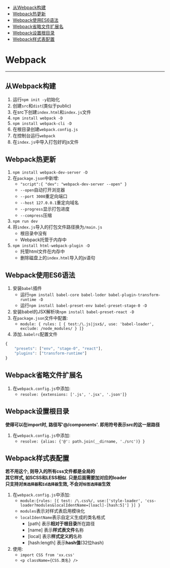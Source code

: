 <!-- TOC -->

- [从Webpack构建](#从webpack构建)
- [Webpack热更新](#webpack热更新)
- [Webpack使用ES6语法](#webpack使用es6语法)
- [Webpack省略文件扩展名](#webpack省略文件扩展名)
- [Webpack设置根目录](#webpack设置根目录)
- [Webpack样式表配置](#webpack样式表配置)

<!-- /TOC -->
# Webpack
***
## 从Webpack构建
1. 运行`npm init -y`初始化
2. 创建`src`和`dist`(类似于public)
3. 在src下创建`index.html`和`index.js`文件
4. `npm install webpack -D`
5. `npm install webpack-cli -D`
6. 在根目录创建`webpack.config.js`
7. 在控制台运行`webpack`
8. 在`index.js`中导入打包好的js文件

## Webpack热更新
1. `npm install webpack-dev-server -D`
2. 在`package.json`中新增: 
    + `"script":{ "dev": "webpack-dev-server --open" }`
    + `--open`自动打开浏览器
    + `--port 3000`重定向端口
    + `--host 127.0.0.1`重定向域名
    + `--progress`显示打包进度
    + `--compress`压缩
3. `npm run dev`
4. 将`index.js`导入的打包文件路径换为`/main.js`
    + 根目录中没有
    + Webpack托管于内存中
5. `npm install html-webpack-plugin -D`
    + 托管html文件在内存中
    + 删除磁盘上的`index.html`导入的js语句
## Webpack使用ES6语法
1. 安装`babel`插件
    + 运行`npm install babel-core babel-loder babel-plugin-transform-runtime -D`
    + 运行`npm install babel-preset-env babel-preset-stage-0 -D`
2. 安装babel的JSX解析块`npm install babel-preset-react -D`
3. 在`package.json`文件中配置:
    + `module: { rules: [ { test:/\.js|jsx$/, use: 'babel-loader', exclude: /node_modules/ } ]}`
4. 添加`.babelrc`配置文件
```javascript
{
    "presets": ["env", "stage-0", "react"],
    "plugins": ["transform-runtime"]
}
```
## Webpack省略文件扩展名
1. 在`webpack.config.js`中添加:
    + `resolve: {extensions: ['.js', '.jsx', '.json']}`

## Webpack设置根目录
**使得可以在import时, 路径写'@/components'. 即用符号表示src的这一层路径**

1. 在`webpack.config.js`中添加:
    + `resolve: {alias: {'@': path.join(__dirname, './src')} }`
    
## Webpack样式表配置
**若不用这个, 则导入的所有css文件都是全局的**<br/>
**其它样式, 如SCSS和LESS相似. 只是后面需要加对应的loader**<br/>
**只支持对`类选择器`和`Id选择器`生效, 不会对`标签选择器`生效**

1. 在`webpack.config.js`中添加:
    + `module:{rules: [{ test: /\.css%/, use:['style-loader', 'css-loader?modules&localIdentName=[loacl]-[hash:5]'] }] }`
    + `modules`表示对样式表启用模块化
    + `localIdentName`表示自定义生成的类名格式
        - [path] 表示**相对于根目录**所在路径
        - [name] 表示**样式表文件**名称
        - [local] 表示**样式定义的**名称
        - [hash:length] 表示**hash值**(32位hash)
3. 使用:
    + `import CSS from 'xx.css'`
    + `<p className={CSS.类名} />`
